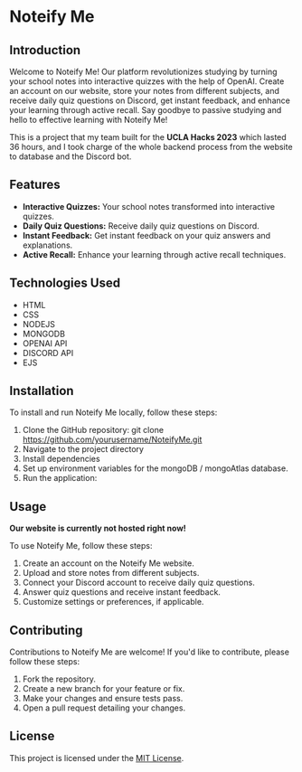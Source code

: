 # Noteify Me

## Introduction

Welcome to Noteify Me! Our platform revolutionizes studying by turning your school notes into interactive quizzes with the help of OpenAI. Create an account on our website, store your notes from different subjects, and receive daily quiz questions on Discord, get instant feedback, and enhance your learning through active recall. Say goodbye to passive studying and hello to effective learning with Noteify Me!

This is a project that my team built for the <b>UCLA Hacks 2023</b> which lasted 36 hours, and I took charge of the whole backend process from the website to database and the Discord bot.

## Features

- **Interactive Quizzes:** Your school notes transformed into interactive quizzes.
- **Daily Quiz Questions:** Receive daily quiz questions on Discord.
- **Instant Feedback:** Get instant feedback on your quiz answers and explanations.
- **Active Recall:** Enhance your learning through active recall techniques.

## Technologies Used
* HTML
* CSS
* NODEJS
* MONGODB
* OPENAI API
* DISCORD API
* EJS

## Installation

To install and run Noteify Me locally, follow these steps:

1. Clone the GitHub repository: git clone https://github.com/yourusername/NoteifyMe.git
2. Navigate to the project directory
3. Install dependencies
4. Set up environment variables for the mongoDB / mongoAtlas database.
5. Run the application:

## Usage

<b>Our website is currently not hosted right now!</b>

To use Noteify Me, follow these steps:

1. Create an account on the Noteify Me website.
2. Upload and store notes from different subjects.
3. Connect your Discord account to receive daily quiz questions.
4. Answer quiz questions and receive instant feedback.
5. Customize settings or preferences, if applicable.

## Contributing

Contributions to Noteify Me are welcome! If you'd like to contribute, please follow these steps:

1. Fork the repository.
2. Create a new branch for your feature or fix.
3. Make your changes and ensure tests pass.
4. Open a pull request detailing your changes.

## License

This project is licensed under the [MIT License](LICENSE).

